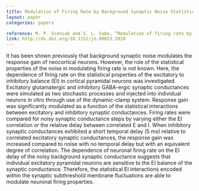 ```yaml
---
title: Modulation of Firing Rate by Background Synaptic Noise Statistics in Rat Visual Cortical Neurons
layout: paper
categories: papers

reference: M. P. Sceniak and S. L. Sabo, “Modulation of firing rate by background synaptic noise statistics in rat visual cortical neurons,” J Neurophysiol, vol. 104, no. 5, pp. 2792–2805, Aug. 2010.
link: http://dx.doi.org/10.1152/jn.00023.2010
---
```


It has been shown previously that background synaptic noise modulates the response gain of neocortical neurons. However, the role of the statistical properties of the noise in modulating firing rate is not known. Here, the dependence of firing rate on the statistical properties of the excitatory to inhibitory balance (EI) in cortical pyramidal neurons was investigated. Excitatory glutamatergic and inhibitory GABA-ergic synaptic conductances were simulated as two stochastic processes and injected into individual neurons in vitro through use of the dynamic-clamp system. Response gain was significantly modulated as a function of the statistical interactions between excitatory and inhibitory synaptic conductances. Firing rates were compared for noisy synaptic conductance steps by varying either the EI correlation or the relative delay between correlated E and I. When inhibitory synaptic conductances exhibited a short temporal delay (5 ms) relative to correlated excitatory synaptic conductances, the response gain was increased compared to noise with no temporal delay but with an equivalent degree of correlation. The dependence of neuronal firing rate on the EI delay of the noisy background synaptic conductance suggests that individual excitatory pyramidal neurons are sensitive to the EI balance of the synaptic conductance. Therefore, the statistical EI interactions encoded within the synaptic subthreshold membrane fluctuations are able to modulate neuronal firing properties.
